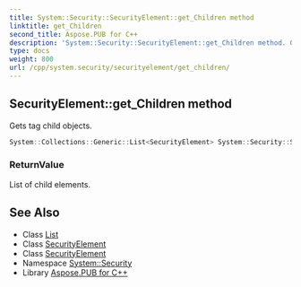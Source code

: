 ```yaml
---
title: System::Security::SecurityElement::get_Children method
linktitle: get_Children
second_title: Aspose.PUB for C++
description: 'System::Security::SecurityElement::get_Children method. Gets tag child objects in C++.'
type: docs
weight: 800
url: /cpp/system.security/securityelement/get_children/
---
```

## SecurityElement::get_Children method


Gets tag child objects.

```cpp
System::Collections::Generic::List<SecurityElement> System::Security::SecurityElement::get_Children()
```


### ReturnValue

List of child elements.

## See Also

* Class [List](../../../system.collections.generic/list/)
* Class [SecurityElement](../)
* Class [SecurityElement](../)
* Namespace [System::Security](../../)
* Library [Aspose.PUB for C++](../../../)
